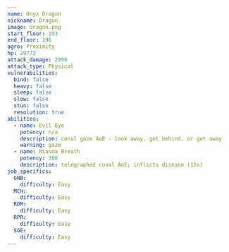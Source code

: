 ```yaml
---
name: Onyx Dragon
nickname: Dragon
image: dragon.png
start_floor: 193
end_floor: 196
agro: Proximity
hp: 29772
attack_damage: 2996
attack_type: Physical
vulnerabilities:
  bind: false
  heavy: false
  sleep: false
  slow: false
  stun: false
  resolution: true
abilities:
  - name: Evil Eye
    potency: n/a
    description: conal gaze AoE - look away, get behind, or get away
    warning: gaze
  - name: Miasma Breath
    potency: 300
    description: telegraphed conal AoE; inflicts disease (15s)
job_specifics:
  GNB:
    difficulty: Easy
  MCH:
    difficulty: Easy
  RDM:
    difficulty: Easy
  RPR:
    difficulty: Easy
  SGE:
    difficulty: Easy
---
```

